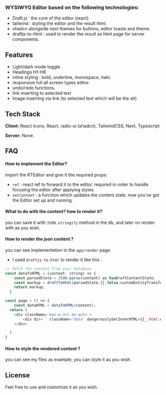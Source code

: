 ### WYSIWYG Editor based on the following technologies:
- Draft.js : the core of the editor (react)
- tailwind : styling the editor and the result html.
- shadcn  alongside next themes for buttons, editor toasts and theme.
- draftjs-to-html : used to render the result as html page for server components.

## Features

- Light/dark mode toggle
- Headings H1-H6
- inline styling : bold, underline, monospace, italic
- responsive full all screen types editor.
- undo/redo functions.
- link inserting to selected text
- Image inserting via link (to selected text which will be the alt)



## Tech Stack

**Client:** React Icons, React, radix-ui (shadcn), TailwindCSS, Next, Typescript

**Server:** None.



## FAQ

#### How to implement the Editor?

import the RTEditor and give it the required props:
- `ref` : react ref to forward it to the editor. required in order to handle focusing the editor after applying styles.
- `setContent` : a function which updates the content state.
now you've got the Editor set up and running.

#### What to do with the content? how to render it?

you can save it with `JSON.stringify` method in the db, and later on render with as you wish.

#### How to render the json content ?
you can see implementetion in the `app/render` page.
- I used `draftjs-to-html` to render it like this :
```javascript
// fetch the content from your database
const dataToHTML = (content: string) => {
    const parsedState = JSON.parse(content) as RawDraftContentState;
    const markup = draftToHtml(parsedState,{},false,customEntityTransform);
    return markup;
  }

const page = () => {
    const dataHTML = dataToHTML(content);
  return (
    <div className='max-w-2xl mx-auto'>
        <div dir='' className='data' dangerouslySetInnerHTML={{__html:dataHTML}}/>
    </div>

  )
}
```
#### How to style the rendered content ?
you can see my files as example, you can style it as you wish.

## License

Feel free to use and customize it as you wish.

